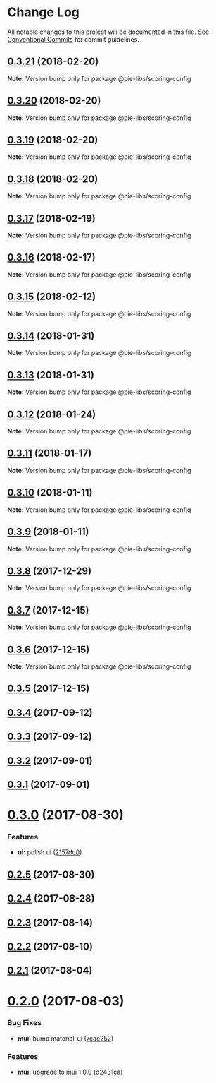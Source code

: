 # Change Log

All notable changes to this project will be documented in this file.
See [Conventional Commits](https://conventionalcommits.org) for commit guidelines.

<a name="0.3.21"></a>
## [0.3.21](https://github.com/pieelements/pie-elements/compare/@pie-libs/scoring-config@0.3.20...@pie-libs/scoring-config@0.3.21) (2018-02-20)




**Note:** Version bump only for package @pie-libs/scoring-config

<a name="0.3.20"></a>
## [0.3.20](https://github.com/pieelements/pie-elements/compare/@pie-libs/scoring-config@0.3.19...@pie-libs/scoring-config@0.3.20) (2018-02-20)




**Note:** Version bump only for package @pie-libs/scoring-config

<a name="0.3.19"></a>
## [0.3.19](https://github.com/pieelements/pie-elements/compare/@pie-libs/scoring-config@0.3.18...@pie-libs/scoring-config@0.3.19) (2018-02-20)




**Note:** Version bump only for package @pie-libs/scoring-config

<a name="0.3.18"></a>
## [0.3.18](https://github.com/pieelements/pie-elements/compare/@pie-libs/scoring-config@0.3.17...@pie-libs/scoring-config@0.3.18) (2018-02-20)




**Note:** Version bump only for package @pie-libs/scoring-config

<a name="0.3.17"></a>
## [0.3.17](https://github.com/pieelements/pie-elements/compare/@pie-libs/scoring-config@0.3.16...@pie-libs/scoring-config@0.3.17) (2018-02-19)




**Note:** Version bump only for package @pie-libs/scoring-config

<a name="0.3.16"></a>
## [0.3.16](https://github.com/pieelements/pie-elements/compare/@pie-libs/scoring-config@0.3.15...@pie-libs/scoring-config@0.3.16) (2018-02-17)




**Note:** Version bump only for package @pie-libs/scoring-config

<a name="0.3.15"></a>
## [0.3.15](https://github.com/pieelements/pie-elements/compare/@pie-libs/scoring-config@0.3.14...@pie-libs/scoring-config@0.3.15) (2018-02-12)




**Note:** Version bump only for package @pie-libs/scoring-config

<a name="0.3.14"></a>
## [0.3.14](https://github.com/pieelements/pie-elements/compare/@pie-libs/scoring-config@0.3.13...@pie-libs/scoring-config@0.3.14) (2018-01-31)




**Note:** Version bump only for package @pie-libs/scoring-config

<a name="0.3.13"></a>
## [0.3.13](https://github.com/pieelements/pie-elements/compare/@pie-libs/scoring-config@0.3.12...@pie-libs/scoring-config@0.3.13) (2018-01-31)




**Note:** Version bump only for package @pie-libs/scoring-config

<a name="0.3.12"></a>
## [0.3.12](https://github.com/pieelements/pie-elements/compare/@pie-libs/scoring-config@0.3.11...@pie-libs/scoring-config@0.3.12) (2018-01-24)




**Note:** Version bump only for package @pie-libs/scoring-config

<a name="0.3.11"></a>
## [0.3.11](https://github.com/pieelements/pie-elements/compare/@pie-libs/scoring-config@0.3.10...@pie-libs/scoring-config@0.3.11) (2018-01-17)




**Note:** Version bump only for package @pie-libs/scoring-config

<a name="0.3.10"></a>
## [0.3.10](https://github.com/pieelements/pie-elements/compare/@pie-libs/scoring-config@0.3.9...@pie-libs/scoring-config@0.3.10) (2018-01-11)




**Note:** Version bump only for package @pie-libs/scoring-config

<a name="0.3.9"></a>
## [0.3.9](https://github.com/pieelements/pie-elements/compare/@pie-libs/scoring-config@0.3.8...@pie-libs/scoring-config@0.3.9) (2018-01-11)




**Note:** Version bump only for package @pie-libs/scoring-config

<a name="0.3.8"></a>
## [0.3.8](https://github.com/pieelements/pie-elements/compare/@pie-libs/scoring-config@0.3.7...@pie-libs/scoring-config@0.3.8) (2017-12-29)




**Note:** Version bump only for package @pie-libs/scoring-config

<a name="0.3.7"></a>
## [0.3.7](https://github.com/pieelements/pie-elements/compare/@pie-libs/scoring-config@0.3.6...@pie-libs/scoring-config@0.3.7) (2017-12-15)




**Note:** Version bump only for package @pie-libs/scoring-config

<a name="0.3.6"></a>
## [0.3.6](https://github.com/pieelements/pie-elements/compare/@pie-libs/scoring-config@0.3.5...@pie-libs/scoring-config@0.3.6) (2017-12-15)




**Note:** Version bump only for package @pie-libs/scoring-config

<a name="0.3.5"></a>
## [0.3.5](https://github.com/pieelements/pie-elements/compare/@pie-libs/scoring-config@0.3.4...@pie-libs/scoring-config@0.3.5) (2017-12-15)




<a name="0.3.4"></a>
## [0.3.4](https://github.com/pieelements/pie-elements/compare/@pie-libs/scoring-config@0.3.3...@pie-libs/scoring-config@0.3.4) (2017-09-12)




<a name="0.3.3"></a>
## [0.3.3](https://github.com/pieelements/pie-elements/compare/@pie-libs/scoring-config@0.3.2...@pie-libs/scoring-config@0.3.3) (2017-09-12)




<a name="0.3.2"></a>
## [0.3.2](https://github.com/pieelements/pie-elements/compare/@pie-libs/scoring-config@0.3.1...@pie-libs/scoring-config@0.3.2) (2017-09-01)




<a name="0.3.1"></a>
## [0.3.1](https://github.com/pieelements/pie-elements/compare/@pie-libs/scoring-config@0.3.0...@pie-libs/scoring-config@0.3.1) (2017-09-01)




<a name="0.3.0"></a>
# [0.3.0](https://github.com/pieelements/pie-elements/compare/@pie-libs/scoring-config@0.2.5...@pie-libs/scoring-config@0.3.0) (2017-08-30)


### Features

* **ui:** polish ui ([2157dc0](https://github.com/pieelements/pie-elements/commit/2157dc0))




<a name="0.2.5"></a>
## [0.2.5](https://github.com/pieelements/pie-elements/compare/@pie-libs/scoring-config@0.2.4...@pie-libs/scoring-config@0.2.5) (2017-08-30)




<a name="0.2.4"></a>
## [0.2.4](https://github.com/pieelements/pie-elements/compare/@pie-libs/scoring-config@0.2.3...@pie-libs/scoring-config@0.2.4) (2017-08-28)




<a name="0.2.3"></a>
## [0.2.3](https://github.com/pieelements/pie-elements/compare/@pie-libs/scoring-config@0.2.2...@pie-libs/scoring-config@0.2.3) (2017-08-14)




<a name="0.2.2"></a>
## [0.2.2](https://github.com/pieelements/pie-elements/compare/@pie-libs/scoring-config@0.2.1...@pie-libs/scoring-config@0.2.2) (2017-08-10)




<a name="0.2.1"></a>
## [0.2.1](https://github.com/pieelements/pie-elements/compare/@pie-libs/scoring-config@0.2.0...@pie-libs/scoring-config@0.2.1) (2017-08-04)




<a name="0.2.0"></a>
# [0.2.0](https://github.com/pieelements/pie-elements/compare/@pie-libs/scoring-config@0.1.0...@pie-libs/scoring-config@0.2.0) (2017-08-03)


### Bug Fixes

* **mui:** bump material-ui ([7cac252](https://github.com/pieelements/pie-elements/commit/7cac252))


### Features

* **mui:** upgrade to mui 1.0.0 ([d2431ca](https://github.com/pieelements/pie-elements/commit/d2431ca))
